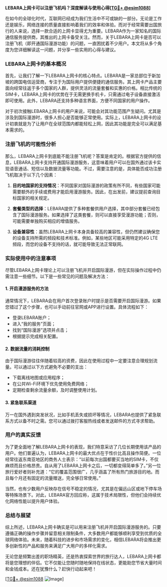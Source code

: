 **LEBARA上网卡可以注册飞机吗？深度解读与使用心得[[TG💪+ @esim1088](https://t.me/s/esim1088)]**

在如今的全球化时代，互联网已经成为我们生活中不可或缺的一部分。无论是工作还是娱乐，网络连接的质量直接影响着我们的效率和体验。而对于经常需要出国旅行的人来说，选择一款合适的上网卡显得尤为重要。LEBARA作为一家知名的国际通信服务提供商，其推出的上网卡备受关注。然而，关于LEBARA上网卡是否可以注册飞机（即开通国际漫游功能）的问题，一直困扰着不少用户。本文将从多个角度为您详细解读这一问题，并分享一些实用的心得与建议。

### LEBARA上网卡的基本概况

首先，让我们了解一下LEBARA上网卡的核心特点。LEBARA是一家总部位于新加坡的跨国电信运营商，专注于为国际用户提供便捷的通信服务。其上网卡产品主要面向经常往返于多个国家的人群，提供灵活的流量套餐和实惠的价格。相比传统的SIM卡，LEBARA上网卡的优势在于无需更换手机卡，只需通过电子设备直接激活即可使用。此外，LEBARA还支持多种语言界面，方便不同国家的用户操作。

对于初次接触LEBARA上网卡的用户来说，可能会对其功能范围产生疑问。尤其是涉及到国际漫游时，很多人担心是否能够正常使用。实际上，LEBARA上网卡的设计初衷就是为了让用户在全球范围内都能轻松上网，因此其功能是完全可以满足基本需求的。

### 注册飞机的可能性分析

那么，LEBARA上网卡到底能不能注册飞机呢？答案是肯定的。根据官方提供的信息，LEBARA上网卡支持开通国际漫游服务，这意味着用户可以在国外通过该卡实现语音通话、短信以及数据流量等功能。不过，需要注意的是，具体能否成功注册飞机取决于以下几个因素：

1. **目的地国家的支持情况**：不同国家对国际漫游的政策有所不同，有些国家可能需要额外的手续或费用才能启用漫游服务。因此，在出发前，建议提前查询目标国家的相关规定。
   
2. **套餐类型的选择**：LEBARA提供了多种套餐供用户选择，其中部分套餐已经包含了国际漫游服务。如果选择了这类套餐，则可以直接享受漫游功能；否则，可能需要单独购买相应的增值服务。

3. **设备兼容性**：虽然LEBARA上网卡本身具备较高的兼容性，但仍然建议确保您的设备支持所需的频段和技术标准。例如，某些地区可能采用特定的4G LTE频段，而您的设备不支持的话，就可能导致无法正常联网。

### 实际使用中的注意事项

尽管LEBARA上网卡理论上可以注册飞机并开启国际漫游，但在实际操作过程中仍需注意一些细节。以下是一些常见的问题及解决方法：

#### 1. 开启漫游服务的方法
通常情况下，LEBARA会在用户首次登录账户时提示是否需要开启国际漫游。如果您错过了这个步骤，也可以手动前往官网或APP进行设置。具体流程如下：
- 登录LEBARA账户；
- 进入“我的服务”页面；
- 找到“国际漫游”选项并点击；
- 根据提示完成相关配置。

#### 2. 数据流量的消耗控制
由于国际漫游往往伴随着较高的资费，因此在使用过程中一定要注意合理规划流量。可以通过以下方式避免不必要的支出：
- 下载离线地图或应用程序；
- 在公共Wi-Fi环境下优先使用免费网络；
- 定期检查剩余流量余额，及时调整使用计划。

#### 3. 紧急联系渠道
万一在国外遇到突发状况，比如手机丢失或损坏等情况，LEBARA也提供了紧急联系方式以备不时之需。您可以通过拨打客服热线或者发送邮件的方式寻求帮助。

### 用户的真实反馈

为了更全面地了解LEBARA上网卡的表现，我们特意采访了几位长期使用该产品的用户。他们普遍认为，LEBARA上网卡的最大优点在于性价比高且操作简便。一位经常往返东南亚地区的商务人士表示：“以前每次出国都要买当地的SIM卡，不仅麻烦而且价格昂贵。自从用了LEBARA上网卡之后，一切都变得简单多了。”另一位旅行爱好者则补充道：“它的覆盖范围很广，几乎涵盖了所有热门旅游目的地。而且每个月还有固定的流量赠送，完全够日常使用。”

当然，也有少数用户反映存在信号不稳定的情况，尤其是在偏远山区或地下停车场等特殊场景下。对此，LEBARA官方回应称，这属于技术局限性，但他们会持续优化网络性能以提升用户体验。

### 总结与展望

综上所述，LEBARA上网卡确实是可以用来注册飞机并开启国际漫游服务的。只要遵循正确的操作步骤并留意相关限制条件，大多数用户都能够顺利享受到优质的全球网络体验。未来，随着科技的进步和市场需求的变化，相信LEBARA将会推出更多创新性的产品和服务来满足广大用户的多样化需求。

无论您是频繁出差的职场精英，还是热衷探索世界的旅行达人，LEBARA上网卡都将是您理想的伴侣。它不仅能让您随时随地保持在线状态，更能助您节省大量时间和金钱成本。还在犹豫什么？赶快行动起来吧！

[[TG💪+ @esim1088](https://t.me/s/esim1088) ![Image](https://i.postimg.cc/4NQfJmqS/Snipaste-2025-05-13-00-14-12.png)]